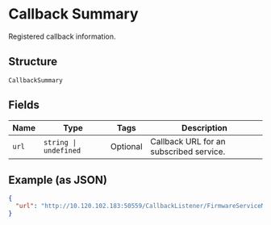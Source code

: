 
# Callback Summary

Registered callback information.

## Structure

`CallbackSummary`

## Fields

| Name | Type | Tags | Description |
|  --- | --- | --- | --- |
| `url` | `string \| undefined` | Optional | Callback URL for an subscribed service. |

## Example (as JSON)

```json
{
  "url": "http://10.120.102.183:50559/CallbackListener/FirmwareServiceMessages.asmx"
}
```

